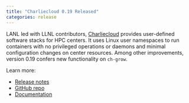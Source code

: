 ```yaml
---
title: "Charliecloud 0.19 Released"
categories: release
---
```


LANL led with LLNL contributors, [Charliecloud](https://github.com/hpc/charliecloud) provides user-defined software stacks for HPC centers. It uses Linux user namespaces to run containers with no privileged operations or daemons and minimal configuration changes on center resources. Among other improvements, version 0.19 confers new functionality on `ch-grow`.

Learn more:
- [Release notes](https://github.com/hpc/charliecloud/releases/tag/v0.19)
- [GitHub repo](https://github.com/hpc/charliecloud)
- [Documentation](https://hpc.github.io/charliecloud)
